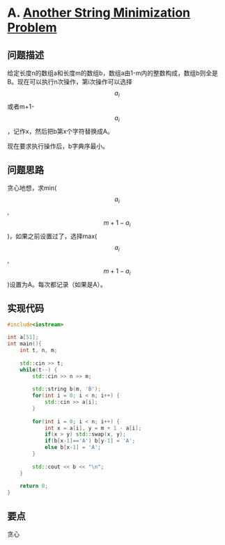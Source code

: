 # A. [Another String Minimization Problem](https://codeforces.com/problemset/problem/1706/A)

## 问题描述

给定长度n的数组a和长度m的数组b，数组a由1-m内的整数构成，数组b则全是B。现在可以执行n次操作，第i次操作可以选择$$a_i$$或者m+1-$$a_i$$，记作x，然后把b第x个字符替换成A。



现在要求执行操作后，b字典序最小。



## 问题思路

贪心地想，求min($$a_i$$, $$m+1-a_i$$)，如果之前设置过了，选择max($$a_i$$, $$m+1-a_i$$)设置为A。每次都记录（如果是A）。



## 实现代码

```c++
#include<iostream>

int a[51];
int main(){
	int t, n, m;
	
	std::cin >> t;
	while(t--) {
		std::cin >> n >> m;
		
		std::string b(m, 'B');
		for(int i = 0; i < n; i++) {
			std::cin >> a[i];
		}
		
		for(int i = 0; i < n; i++) {
			int x = a[i], y = m + 1 - a[i];
			if(x > y) std::swap(x, y);
			if(b[x-1]=='A') b[y-1] = 'A';
			else b[x-1] = 'A';
		}
		
		std::cout << b << "\n";
	}
	
	return 0;
} 
```





## 要点

贪心